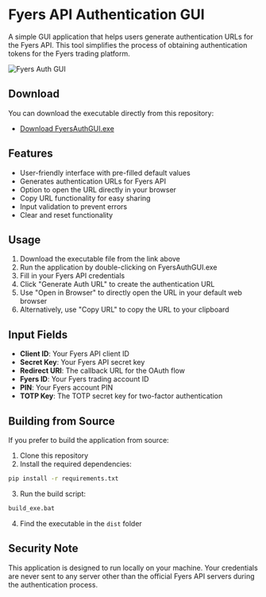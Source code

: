 # Fyers API Authentication GUI

A simple GUI application that helps users generate authentication URLs for the Fyers API. This tool simplifies the process of obtaining authentication tokens for the Fyers trading platform.

![Fyers Auth GUI](https://github.com/user/fyersactivater/raw/main/screenshots/app_screenshot.png)

## Download

You can download the executable directly from this repository:

- [Download FyersAuthGUI.exe](https://github.com/user/fyersactivater/raw/main/dist/FyersAuthGUI.exe)

## Features

- User-friendly interface with pre-filled default values
- Generates authentication URLs for Fyers API
- Option to open the URL directly in your browser
- Copy URL functionality for easy sharing
- Input validation to prevent errors
- Clear and reset functionality

## Usage

1. Download the executable file from the link above
2. Run the application by double-clicking on FyersAuthGUI.exe
3. Fill in your Fyers API credentials
4. Click "Generate Auth URL" to create the authentication URL
5. Use "Open in Browser" to directly open the URL in your default web browser
6. Alternatively, use "Copy URL" to copy the URL to your clipboard

## Input Fields

- **Client ID**: Your Fyers API client ID
- **Secret Key**: Your Fyers API secret key
- **Redirect URI**: The callback URL for the OAuth flow
- **Fyers ID**: Your Fyers trading account ID
- **PIN**: Your Fyers account PIN
- **TOTP Key**: The TOTP secret key for two-factor authentication

## Building from Source

If you prefer to build the application from source:

1. Clone this repository
2. Install the required dependencies:

```bash
pip install -r requirements.txt
```

3. Run the build script:

```bash
build_exe.bat
```

4. Find the executable in the `dist` folder

## Security Note

This application is designed to run locally on your machine. Your credentials are never sent to any server other than the official Fyers API servers during the authentication process.